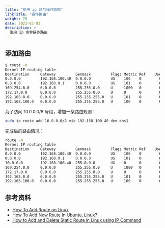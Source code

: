 ```yaml
---
title: "使用 ip 命令操作路由"
linkTitle: "操作路由"
weight: 70
date: 2021-03-03
description: >
  使用 ip 命令操作路由
---
```




## 添加路由



```bash
$ route -n                                                
Kernel IP routing table
Destination     Gateway         Genmask         Flags Metric Ref    Use Iface
0.0.0.0         192.168.100.40  0.0.0.0         UG    100    0        0 ens1
0.0.0.0         192.168.0.1     0.0.0.0         UG    101    0        0 eno1
169.254.0.0     0.0.0.0         255.255.0.0     U     1000   0        0 ens1
172.17.0.0      0.0.0.0         255.255.0.0     U     0      0        0 docker0
192.168.0.0     0.0.0.0         255.255.255.0   U     101    0        0 eno1
192.168.100.0   0.0.0.0         255.255.255.0   U     100    0        0 ens1

```

为了访问 10.0.0.0/8 号段，增加一条路由规则：

```bash
sudo ip route add 10.0.0.0/8 via 192.168.100.40 dev ens1
```

完成后的路由情况：

```bash
route -n                                                
Kernel IP routing table
Destination     Gateway         Genmask         Flags Metric Ref    Use Iface
0.0.0.0         192.168.100.40  0.0.0.0         UG    100    0        0 ens1
0.0.0.0         192.168.0.1     0.0.0.0         UG    101    0        0 eno1
10.0.0.0        192.168.100.40  255.0.0.0       UG    0      0        0 ens1
169.254.0.0     0.0.0.0         255.255.0.0     U     1000   0        0 ens1
172.17.0.0      0.0.0.0         255.255.0.0     U     0      0        0 docker0
192.168.0.0     0.0.0.0         255.255.255.0   U     101    0        0 eno1
192.168.100.0   0.0.0.0         255.255.255.0   U     100    0        0 ens1
```





## 参考资料

- [How To Add Route on Linux](https://devconnected.com/how-to-add-route-on-linux/)
- [How To Add New Route In Ubuntu, Linux?](https://www.poftut.com/add-new-route-ubuntu-linux/)
- [How to Add and Delete Static Route in Linux using IP Command](https://www.linuxtechi.com/add-delete-static-route-linux-ip-command/)